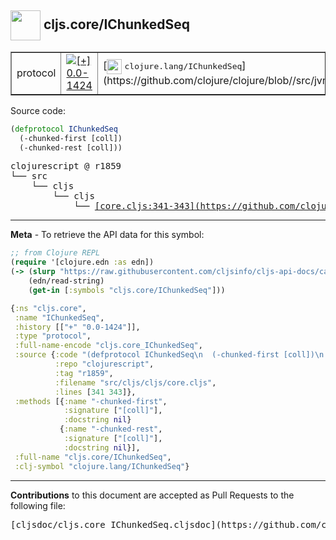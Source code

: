 ## <img width="48px" valign="middle" src="http://i.imgur.com/Hi20huC.png"> cljs.core/IChunkedSeq

 <table border="1">
<tr>

<td>protocol</td>
<td><a href="https://github.com/cljsinfo/cljs-api-docs/tree/0.0-1424"><img valign="middle" alt="[+] 0.0-1424" src="https://img.shields.io/badge/+-0.0--1424-lightgrey.svg"></a> </td>
<td>
[<img height="24px" valign="middle" src="http://i.imgur.com/1GjPKvB.png"> <samp>clojure.lang/IChunkedSeq</samp>](https://github.com/clojure/clojure/blob//src/jvm/clojure/lang/IChunkedSeq.java)
</td>
</tr>
</table>






Source code:

```clj
(defprotocol IChunkedSeq
  (-chunked-first [coll])
  (-chunked-rest [coll]))
```

 <pre>
clojurescript @ r1859
└── src
    └── cljs
        └── cljs
            └── <ins>[core.cljs:341-343](https://github.com/clojure/clojurescript/blob/r1859/src/cljs/cljs/core.cljs#L341-L343)</ins>
</pre>


---

__Meta__ - To retrieve the API data for this symbol:

```clj
;; from Clojure REPL
(require '[clojure.edn :as edn])
(-> (slurp "https://raw.githubusercontent.com/cljsinfo/cljs-api-docs/catalog/cljs-api.edn")
    (edn/read-string)
    (get-in [:symbols "cljs.core/IChunkedSeq"]))
```

```clj
{:ns "cljs.core",
 :name "IChunkedSeq",
 :history [["+" "0.0-1424"]],
 :type "protocol",
 :full-name-encode "cljs.core_IChunkedSeq",
 :source {:code "(defprotocol IChunkedSeq\n  (-chunked-first [coll])\n  (-chunked-rest [coll]))",
          :repo "clojurescript",
          :tag "r1859",
          :filename "src/cljs/cljs/core.cljs",
          :lines [341 343]},
 :methods [{:name "-chunked-first",
            :signature ["[coll]"],
            :docstring nil}
           {:name "-chunked-rest",
            :signature ["[coll]"],
            :docstring nil}],
 :full-name "cljs.core/IChunkedSeq",
 :clj-symbol "clojure.lang/IChunkedSeq"}

```

---

__Contributions__ to this document are accepted as Pull Requests to the following file:

 <pre>
[cljsdoc/cljs.core_IChunkedSeq.cljsdoc](https://github.com/cljsinfo/cljs-api-docs/blob/master/cljsdoc/cljs.core_IChunkedSeq.cljsdoc)
</pre>

